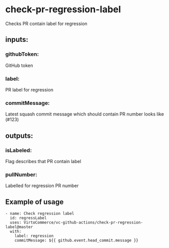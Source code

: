 # check-pr-regression-label

Checks PR contain label for regression

## inputs:

### githubToken:

GitHub token

### label:

PR label for regression

### commitMessage:

Latest squash commit message which should contain PR number looks like (#123)

## outputs:

### isLabeled:

Flag describes that PR contain label

### pullNumber:

Labelled for regression PR number

## Example of usage

```
- name: Check regression label
  id: regressLabel
  uses: VirtoCommerce/vc-github-actions/check-pr-regression-label@master
  with:
    label: regression
    commitMessage: ${{ github.event.head_commit.message }}
```
